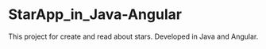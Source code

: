 # StarApp_in_Java-Angular
This project for create and read about stars. Developed in Java and Angular.
